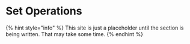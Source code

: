 # Set Operations

{% hint style="info" %}
This site is just a placeholder until the section is being written. That may take some time.
{% endhint %}


